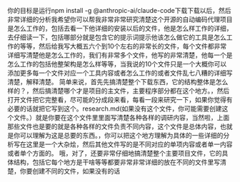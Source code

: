 你的目标是运行npm install -g @anthropic-ai/claude-code下载下载以后，然后非常详细的分析我希望你可以帮我非常非常研究清楚这个开源的自动编码代理项目是怎么工作的，包括去看一下他详细的安装以后的文件，他是怎么样工作的详细，去仔细读一下，包括哪部分就是包含它的提示词提示他该怎么做它的工具是怎么工作的等等，然后给我写大概五六个到10个左右的非常长的文件，每个文件都非常详细写清楚他是怎么工作的，我们有非常多个文件，他写的非常清楚，他每一个是怎么工作的包括他整架构是怎么样等等，当我说的10个文件只是一个大概你可以添加更多每一个文件对应一个工具内容或者怎么工作的或者文件乱七八糟的详细写清楚，解释清楚。
简单来说，首先先搞清楚整个下载东西，它的结构整体是怎么样的？，然后搞清楚哪个才是项目的主文件，主要程序部分都在这个地方。，然后打开文件把它完整看，尽可能的分成段来看，每看一段来研究一下，如果你觉得有必要的话就把它写到这个。research.md(如果没有这个文件，你可能需要创建这个文件。）就是你要在这个文件里里面写清楚各种各样的调研内容，当然啦，上面那些文件也是要的就是各种各样的文件负责不同内容，这个文件是总体内容，也就是你可以理解为这是总要的东西。，你可以把这个地方理解为具体的一些详细的分析写在这里是一个大杂烩，然后其他文件写的是不同对应的单项内容或者单一内容或者单个方面的。
哦，对了，还要非常仔细地搞清楚整个主要项目文件，它的具体结构，包括它每个地方是干啥等等都要非常非常详细的放在不同的文件里写清楚，你要创建不同的文件，如果没有的话
